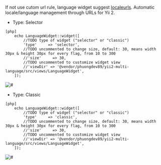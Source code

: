 If not use cutom url rule, language widget suggest [localeurls](https://github.com/phuongdev89/yii2-localeurls). Automatic locale/language management through URLs for Yii 2.
* Type: Selector
~~~
[php]
    echo LanguageWidget::widget([
        //TODO type of widget ("selector" or "classic")
        'type'     => 'selector',
        //TODO uncommented to change size, default: 30, means width 30px & height 30px for every flag, from 10 to 300
        //'size'     => 30,
        //TODO uncommented to customize widget view
        //'viewDir' => '@vendor/phuongdev89/yii2-multi-language/src/views/LanguageWidget',
    ]);
~~~
![#](http://i.imgur.com/WfDK5Dq.png "Selector widget")

* Type: Classic
~~~
[php]
    echo LanguageWidget::widget([
        //TODO type of widget ("selector" or "classic")
        'type'     => 'classic',
        //TODO uncommented to change size, default: 30, means width 30px & height 30px for every flag, from 10 to 300
        //'size'     => 30,
        //TODO uncommented to customize widget view
        //'viewDir' => '@vendor/phuongdev89/yii2-multi-language/src/views/LanguageWidget',
    ]);
~~~
![#](http://i.imgur.com/cu1xGe9.png "Classic widget")
